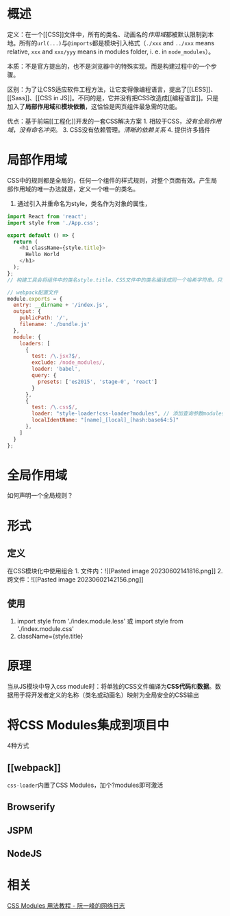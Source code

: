 # 概述
定义：在一个[[CSS]]文件中，所有的类名、动画名的*作用域*都被默认限制到本地。所有的`url(...)`与`@imports`都是模块引入格式（`./xxx` and `../xxx` means relative, `xxx` and `xxx/yyy` means in modules folder, i. e. in `node_modules`）。

本质：不是官方提出的，也不是浏览器中的特殊实现。而是构建过程中的一个步骤。

区别：为了让CSS适应软件工程方法，让它变得像编程语言，提出了[[LESS]]、[[Sass]]、[[CSS in JS]]。不同的是，它并没有把CSS改造成[[编程语言]]。只是加入了**局部作用域**和**模块依赖**，这恰恰是网页组件最急需的功能。

优点：基于前端[[工程化]]开发的一套CSS解决方案
	1. 相较于CSS，*没有全局作用域*，*没有命名冲突*。
	3. CSS没有依赖管理。*清晰的依赖关系* 
	4. 提供许多插件
# 局部作用域
CSS中的规则都是全局的，任何一个组件的样式规则，对整个页面有效。产生局部作用域的唯一办法就是，定义一个唯一的类名。
1. 通过引入并重命名为style，类名作为对象的属性，
```js
import React from 'react';
import style from './App.css';

export default () => {
  return (
    <h1 className={style.title}>
      Hello World
    </h1>
  );
};
// 构建工具会将组件中的类名style.title、CSS文件中的类名编译成同一个哈希字符串。只对当前组件有效
```
```js
// webpack配置文件
module.exports = {
  entry: __dirname + '/index.js',
  output: {
    publicPath: '/',
    filename: './bundle.js'
  },
  module: {
    loaders: [
      {
        test: /\.jsx?$/,
        exclude: /node_modules/,
        loader: 'babel',
        query: {
          presets: ['es2015', 'stage-0', 'react']
        }
      },
      {
        test: /\.css$/,
        loader: "style-loader!css-loader?modules", // 添加查询参数modules表示打开css module功能
        localIdentName: "[name]_[local]_[hash:base64:5]"
      },
    ]
  }
};
```
# 全局作用域
如何声明一个全局规则？

# 形式
## 定义
在CSS模块化中使用组合
	1. 文件内：![[Pasted image 20230602141816.png]] 
	2. 跨文件：![[Pasted image 20230602142156.png]] 

## 使用
1. import style from './index.module.less' 或 import style from './index.module.css'
2. className={style.title}

# 原理
当从JS模块中导入css module时：将单独的CSS文件编译为**CSS代码**和**数据**。数据用于将开发者定义的名称（类名或动画名）映射为全局安全的CSS输出
# 将CSS Modules集成到项目中
4种方式
## [[webpack]] 
`css-loader`内置了CSS Modules，加个?modules即可激活
## Browserify
## JSPM
## NodeJS

# 相关
[CSS Modules 用法教程 - 阮一峰的网络日志](http://www.ruanyifeng.com/blog/2016/06/css_modules.html) 